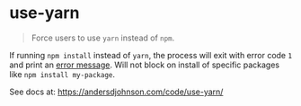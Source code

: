 # use-yarn
> Force users to use `yarn` instead of `npm`.

If running `npm install` instead of `yarn`, the process will exit with error code `1`
and print an [error message](https://raw.githubusercontent.com/AndersDJohnson/use-yarn/master/message.txt).
Will not block on install of specific packages like `npm install my-package`.

See docs at: https://andersdjohnson.com/code/use-yarn/
